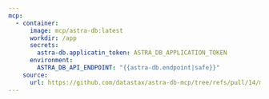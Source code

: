 ```yaml
---
mcp:
  - container:
      image: mcp/astra-db:latest
      workdir: /app
      secrets:
        astra-db.applicatin_token: ASTRA_DB_APPLICATION_TOKEN
      environment:
        ASTRA_DB_API_ENDPOINT: "{{astra-db.endpoint|safe}}"
    source:
      url: https://github.com/datastax/astra-db-mcp/tree/refs/pull/14/merge
---
```

